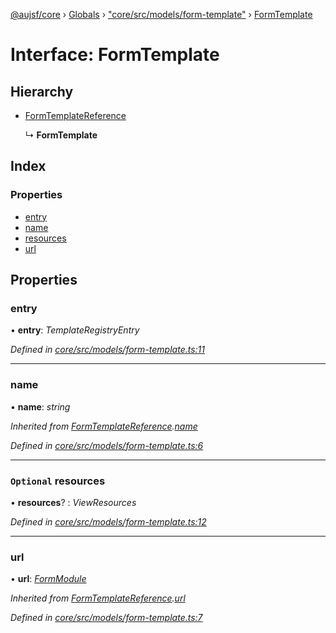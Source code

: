 [@aujsf/core](../README.md) › [Globals](../globals.md) › ["core/src/models/form-template"](../modules/_core_src_models_form_template_.md) › [FormTemplate](_core_src_models_form_template_.formtemplate.md)

# Interface: FormTemplate

## Hierarchy

* [FormTemplateReference](_core_src_models_form_template_.formtemplatereference.md)

  ↳ **FormTemplate**

## Index

### Properties

* [entry](_core_src_models_form_template_.formtemplate.md#entry)
* [name](_core_src_models_form_template_.formtemplate.md#name)
* [resources](_core_src_models_form_template_.formtemplate.md#optional-resources)
* [url](_core_src_models_form_template_.formtemplate.md#url)

## Properties

###  entry

• **entry**: *TemplateRegistryEntry*

*Defined in [core/src/models/form-template.ts:11](https://github.com/jbockle/au-jsonschema-form/blob/master/packages/core/src/models/form-template.ts#L11)*

___

###  name

• **name**: *string*

*Inherited from [FormTemplateReference](_core_src_models_form_template_.formtemplatereference.md).[name](_core_src_models_form_template_.formtemplatereference.md#name)*

*Defined in [core/src/models/form-template.ts:6](https://github.com/jbockle/au-jsonschema-form/blob/master/packages/core/src/models/form-template.ts#L6)*

___

### `Optional` resources

• **resources**? : *ViewResources*

*Defined in [core/src/models/form-template.ts:12](https://github.com/jbockle/au-jsonschema-form/blob/master/packages/core/src/models/form-template.ts#L12)*

___

###  url

• **url**: *[FormModule](../modules/_core_src_models_form_template_.md#formmodule)*

*Inherited from [FormTemplateReference](_core_src_models_form_template_.formtemplatereference.md).[url](_core_src_models_form_template_.formtemplatereference.md#url)*

*Defined in [core/src/models/form-template.ts:7](https://github.com/jbockle/au-jsonschema-form/blob/master/packages/core/src/models/form-template.ts#L7)*
